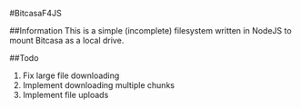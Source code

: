 #BitcasaF4JS

##Information
This is a simple (incomplete) filesystem written in NodeJS to mount Bitcasa as a local drive.

##Todo
1. Fix large file downloading
2. Implement downloading multiple chunks
3. Implement file uploads
